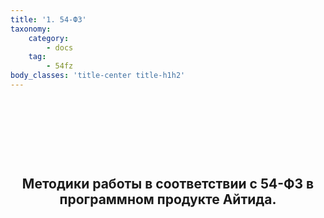 ```yaml
---
title: '1. 54-ФЗ'
taxonomy:
    category:
        - docs
    tag:
        - 54fz
body_classes: 'title-center title-h1h2'
---
```


<div class="raw-html-embed">
	<h2 style="text-align: center;">&nbsp;</h2>
	<h2 style="text-align: center;">&nbsp;</h2>
	<h2 style="text-align: center;">Методики работы в соответствии с 54-ФЗ в программном продукте Айтида.</h2>
	<p class="text-justify">&nbsp;</p>
</div>

